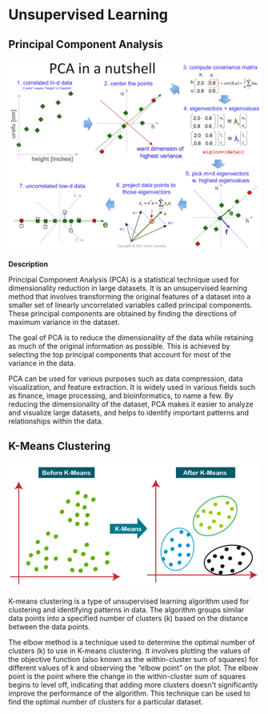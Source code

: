 # Unsupervised Learning

## Principal Component Analysis 

![Alt Text](/images/pca.jpg)

**Description**</br>

Principal Component Analysis (PCA) is a statistical technique used for dimensionality reduction in large datasets. It is an unsupervised learning method that involves transforming the original features of a dataset into a smaller set of linearly uncorrelated variables called principal components. These principal components are obtained by finding the directions of maximum variance in the dataset.

The goal of PCA is to reduce the dimensionality of the data while retaining as much of the original information as possible. This is achieved by selecting the top principal components that account for most of the variance in the data.

PCA can be used for various purposes such as data compression, data visualization, and feature extraction. It is widely used in various fields such as finance, image processing, and bioinformatics, to name a few. By reducing the dimensionality of the dataset, PCA makes it easier to analyze and visualize large datasets, and helps to identify important patterns and relationships within the data.

## K-Means Clustering 

![Alt Text](/images/kmeans.jpg)

K-means clustering is a type of unsupervised learning algorithm used for clustering and identifying patterns in data. The algorithm groups similar data points into a specified number of clusters (k) based on the distance between the data points.

The elbow method is a technique used to determine the optimal number of clusters (k) to use in K-means clustering. It involves plotting the values of the objective function (also known as the within-cluster sum of squares) for different values of k and observing the “elbow point” on the plot. The elbow point is the point where the change in the within-cluster sum of squares begins to level off, indicating that adding more clusters doesn't significantly improve the performance of the algorithm. This technique can be used to find the optimal number of clusters for a particular dataset.
